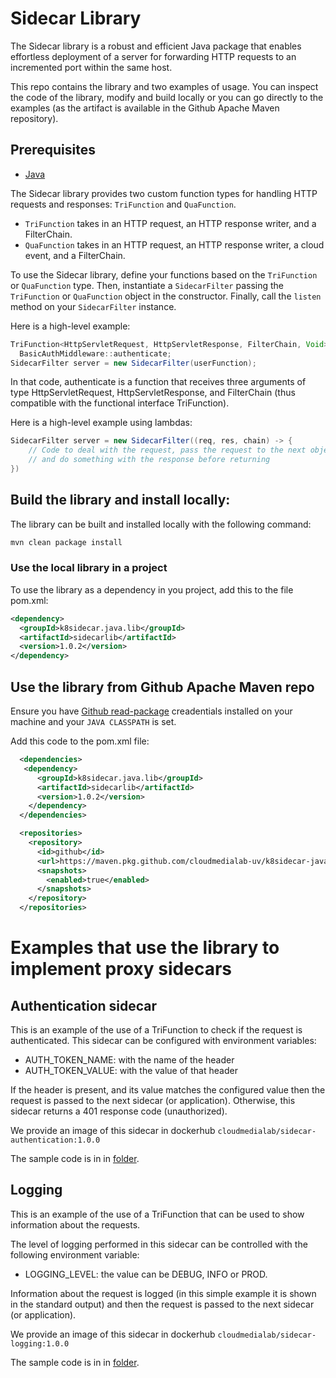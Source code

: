 # Sidecar Library

The Sidecar library is a robust and efficient Java package that enables effortless deployment of a server for forwarding HTTP requests to an incremented port within the same host.

This repo contains the library and two examples of usage. You can inspect the code of the library, modify and build locally or you can go directly to the examples (as the artifact is available in the Github Apache Maven repository).

## Prerequisites

-   [Java](https://www.java.com/en/download/)


The Sidecar library provides two custom function types for handling HTTP requests and responses: `TriFunction` and `QuaFunction`.

-   `TriFunction` takes in an HTTP request, an HTTP response writer, and a FilterChain.
-   `QuaFunction` takes in an HTTP request, an HTTP response writer, a cloud event, and a FilterChain.

To use the Sidecar library, define your functions based on the `TriFunction` or `QuaFunction` type. Then, instantiate a `SidecarFilter` passing the `TriFunction` or `QuaFunction` object in the constructor. Finally, call the `listen` method on your `SidecarFilter` instance.

Here is a high-level example:

```java
TriFunction<HttpServletRequest, HttpServletResponse, FilterChain, Void> userFunction =
  BasicAuthMiddleware::authenticate;
SidecarFilter server = new SidecarFilter(userFunction);
```
In that code, authenticate is a function that receives three arguments of type HttpServletRequest, HttpServletResponse, and FilterChain (thus compatible with the functional interface TriFunction).

Here is a high-level example using lambdas:

```java
SidecarFilter server = new SidecarFilter((req, res, chain) -> {
    // Code to deal with the request, pass the request to the next object in the chain,
    // and do something with the response before returning
})
```
## Build the library and install locally:

The library can be built and installed locally with the following command:

```bash
mvn clean package install
```
### Use the local library in a project

To use the library as a dependency in you project, add this to the file pom.xml:

```xml
<dependency>
  <groupId>k8sidecar.java.lib</groupId>
  <artifactId>sidecarlib</artifactId>
  <version>1.0.2</version>
</dependency>
```

## Use the library from Github Apache Maven repo

Ensure you have [Github read-package](https://docs.github.com/en/packages/working-with-a-github-packages-registry/working-with-the-apache-maven-registry) creadentials installed on your machine and your `JAVA CLASSPATH` is set.

Add this code to the pom.xml file:
```xml
  <dependencies>
   <dependency>
      <groupId>k8sidecar.java.lib</groupId>
      <artifactId>sidecarlib</artifactId>
      <version>1.0.2</version>
    </dependency>
  </dependencies>

  <repositories>
    <repository>
      <id>github</id>
      <url>https://maven.pkg.github.com/cloudmedialab-uv/k8sidecar-java-lib</url>
      <snapshots>
        <enabled>true</enabled>
      </snapshots>
    </repository>
  </repositories>
```

# Examples that use the library to implement proxy sidecars

## Authentication sidecar
This is an example of the use of a TriFunction to check if the request is authenticated.
This sidecar can be configured with environment variables:
 - AUTH_TOKEN_NAME: with the name of the header
 - AUTH_TOKEN_VALUE: with the value of that header

If the header is present, and its value matches the configured value then the request is
passed to the next sidecar (or application). Otherwise, this sidecar returns a 401 response code
(unauthorized).

We provide an image of this sidecar in dockerhub `cloudmedialab/sidecar-authentication:1.0.0`

The sample code is in in [folder](examples/authentication).

## Logging

This is an example of the use of a TriFunction that can be used to show information about the requests.

The level of logging performed in this sidecar can be controlled with the following environment variable:
 - LOGGING_LEVEL: the value can be DEBUG, INFO or PROD.

Information about the request is logged (in this simple example it is shown in the standard output) and then the request is passed to the next sidecar (or application).

We provide an image of this sidecar in dockerhub `cloudmedialab/sidecar-logging:1.0.0`

The sample code is in in [folder](examples/logging).
